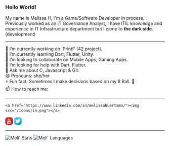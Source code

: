 ### Hello World!

My name is Melissa H, I'm a Game/Software Developer in process...
Previously worked as an IT Governance Analyst, I have ITIL knowledge and experience in IT Infrastructure department but I came to **the dark side**. (development)

----

   🔭 I’m currently working on 'Printf' (42 project).   
   🌱 I’m currently learning Dart, Flutter, Unity.  
   👯 I’m looking to collaborate on Mobile Apps, Gaming Apps.  
   🤔 I’m looking for help with Dart, Flutter.  
   💬 Ask me about C, Javascript & Git.  
   😄 Pronouns: she/her  
   ⚡ Fun fact: Sometimes I make decisions based on my 8 Ball. 🎱  
   📫 How to reach me:

---
	<a href="https://www.linkedin.com/in/melissahuertamn/"><img src="/icons/in.png"></a>
  <a href="https://www.youtube.com/channel/UCbTXsfGiE_PU32_krMQeusA"><img src="icons/yt-24.png"></a>
	<a href="https://www.twitter.com/piratelicorne"><img src="icons/tw-24.png"></a>


----

![Meli' Stats](https://github-readme-stats.vercel.app/api?username=piratelicorne&show_icons=true&theme=buefy)
![Meli' Languages](https://github-readme-stats.vercel.app/api/top-langs/?username=piratelicorne&hide=jupyter%20notebook&layout=compact)
